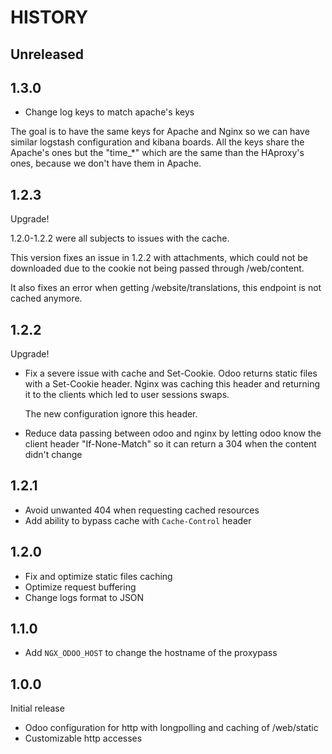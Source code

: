# HISTORY

## Unreleased

## 1.3.0

* Change log keys to match apache's keys

The goal is to have the same keys for Apache and Nginx so we can have
similar logstash configuration and kibana boards.
All the keys share the Apache's ones but the "time_*" which are the same
than the HAproxy's ones, because we don't have them in Apache.


## 1.2.3

Upgrade!

1.2.0-1.2.2 were all subjects to issues with the cache.

This version fixes an issue in 1.2.2 with attachments, which could not be
downloaded due to the cookie not being passed through /web/content.

It also fixes an error when getting /website/translations, this endpoint is not
cached anymore.


## 1.2.2

Upgrade!

* Fix a severe issue with cache and Set-Cookie. Odoo returns static
  files with a Set-Cookie header. Nginx was caching this header and
  returning it to the clients which led to user sessions swaps.

  The new configuration ignore this header.

* Reduce data passing between odoo and nginx by letting odoo know the client
  header "If-None-Match" so it can return a 304 when the content didn't change

## 1.2.1

* Avoid unwanted 404 when requesting cached resources
* Add ability to bypass cache with `Cache-Control` header

## 1.2.0

* Fix and optimize static files caching
* Optimize request buffering
* Change logs format to JSON

## 1.1.0

* Add `NGX_ODOO_HOST` to change the hostname of the proxypass

## 1.0.0

Initial release

* Odoo configuration for http with longpolling and caching of /web/static
* Customizable http accesses
